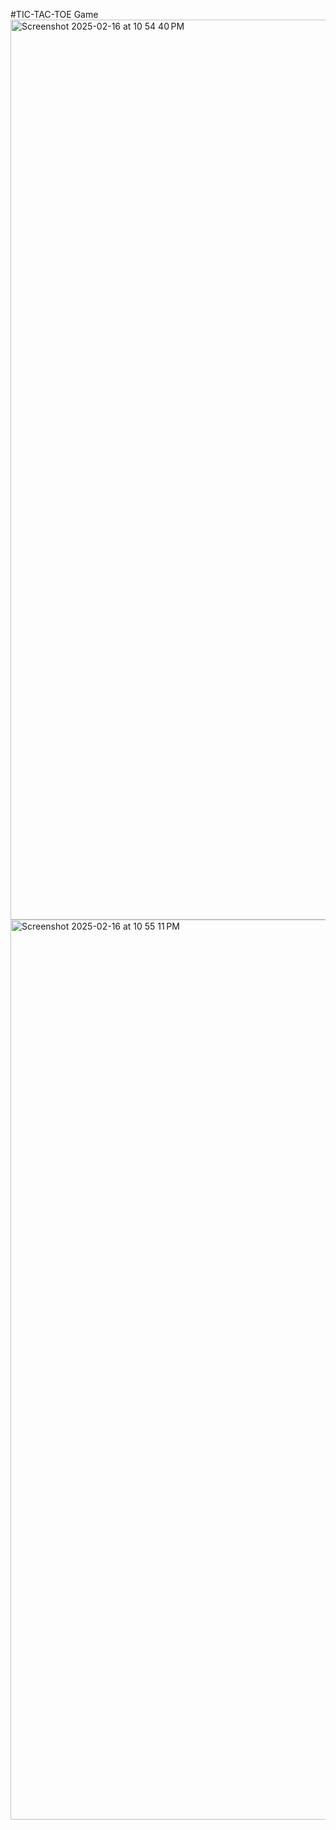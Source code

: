 #TIC-TAC-TOE Game
<img width="1440" alt="Screenshot 2025-02-16 at 10 54 40 PM" src="https://github.com/user-attachments/assets/c4ee2dc3-a55b-46dc-8c61-2676bc457653" />
<img width="1440" alt="Screenshot 2025-02-16 at 10 55 11 PM" src="https://github.com/user-attachments/assets/ff111f31-1c0b-443c-8f8f-ec1b70b095ee" />
